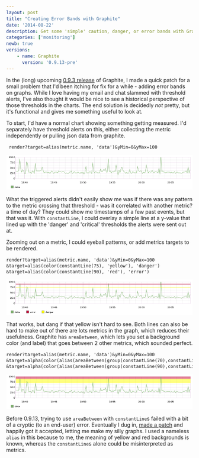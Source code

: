 ```yaml
---
layout: post
title: "Creating Error Bands with Graphite"
date: '2014-08-22'
description: Get some 'simple' caution, danger, or error bands with Graphite for when you want to see your thresholds as more than just a single line.
categories: ['monitoring']
newb: true
versions:
    - name: Graphite
      version: '0.9.13-pre'
---
```


In the (long) upcoming [0.9.3 release](https://github.com/graphite-project/graphite-web/blob/master/docs/releases/0_9_13.rst) of Graphite, I made a quick patch for a small problem that I'd been itching for fix for a while - adding error bands on graphs. While I love having my email and chat slammed with threshold alerts, I've also thought it would be nice to see a historical perspective of those thresholds in the charts. The end solution is decidedly *not* pretty, but it's functional and gives me something useful to look at.

To start, I'd have a normal chart showing something getting measured. I'd separately have threshold alerts on this, either collecting the metric independently or pulling json data from graphite.

     render?target=alias(metric.name, 'data')&yMin=0&yMax=100

<img src="/assets/media/graphite-error-bands/render-1.png" />

What the triggered alerts didn't easily show me was if there was any pattern to the metric crossing that threshold - was it correlated with another metric? a time of day? They could show me timestamps of a few past events, but that was it. With `constantLine`, I could overlay a simple line at a y-value that lined up with the 'danger' and 'critical' thresholds the alerts were sent out at.

Zooming out on a metric, I could eyeball patterns, or add metrics targets to be rendered.

    render?target=alias(metric.name, 'data')&yMin=0&yMax=100
    &target=alias(color(constantLine(75), 'yellow'), 'danger')
    &target=alias(color(constantLine(90), 'red'), 'error')

<img src="/assets/media/graphite-error-bands/render-2.png" />

That works, but dang if that yellow isn't hard to see. Both lines can also be hard to make out of there are lots metrics in the graph, which reduces their usefulness. Graphite has `areaBetween`, which lets you set a background color (and label) that goes between 2 other metrics, which sounded perfect. 

    render?target=alias(metric.name, 'data')&yMin=0&yMax=100
    &target=alpha(color(alias(areaBetween(group(constantLine(70),constantLine(90))),""),"yellow"),0.5)
    &target=alpha(color(alias(areaBetween(group(constantLine(90),constantLine(100))),""),"red"),0.5)

<img src="/assets/media/graphite-error-bands/render-3.png" />

Before 0.9.13, trying to use `areaBetween` with `constantLine`s failed with a bit of a cryptic (to an end-user) error. Eventually I dug in, [made a patch](https://github.com/graphite-project/graphite-web/pull/897/files) and happily got it accepted, letting me make my silly graphs. I used a nameless `alias` in this because to me, the meaning of yellow and red backgrounds is known, whereas the `constantLine`s alone could be misinterpreted as metrics.